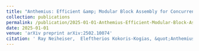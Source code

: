 ```yaml
---
title: "Anthemius: Efficient &amp; Modular Block Assembly for Concurrent Execution"
collection: publications
permalink: /publication/2025-01-01-Anthemius-Efficient-Modular-Block-Assembly-for-Concurrent-Execution
date: 2025-01-01
venue: 'arXiv preprint arXiv:2502.10074'
citation: ' Ray Neiheiser,  Eleftherios Kokoris-Kogias, &quot;Anthemius: Efficient &amp;amp; Modular Block Assembly for Concurrent Execution.&quot; arXiv preprint arXiv:2502.10074, 2025.'
---
```

